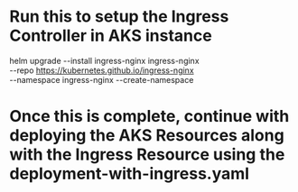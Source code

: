 # Run this to setup the Ingress Controller in AKS instance

helm upgrade --install ingress-nginx ingress-nginx \
  --repo https://kubernetes.github.io/ingress-nginx \
  --namespace ingress-nginx --create-namespace

# Once this is complete, continue with deploying the AKS Resources along with the Ingress Resource using the deployment-with-ingress.yaml